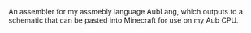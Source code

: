 An assembler for my assmebly language AubLang, which outputs to a schematic that can be pasted into Minecraft for use on my Aub CPU. 

